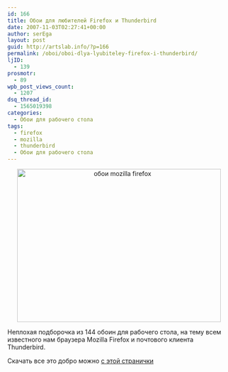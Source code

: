 ```yaml
---
id: 166
title: Обои для любителей Firefox и Thunderbird
date: 2007-11-03T02:27:41+00:00
author: serEga
layout: post
guid: http://artslab.info/?p=166
permalink: /oboi/oboi-dlya-lyubiteley-firefox-i-thunderbird/
ljID:
  - 139
prosmotr:
  - 89
wpb_post_views_count:
  - 1207
dsq_thread_id:
  - 1565019398
categories:
  - Обои для рабочего стола
tags:
  - firefox
  - mozilla
  - thunderbird
  - Обои для рабочего стола
---
```

<p style="text-align: center">
  <img src="http://www.mostlysavingmoney.com/wallpapers/mini/firefox116.jpg" title="обои mozilla firefox" alt="обои mozilla firefox" border="0" height="345" width="460" />
</p>

Неплохая подборочка из 144 обоин для рабочего стола, на тему всем известного нам браузера Mozilla Firefox и почтового клиента Thunderbird.

Скачать все это добро можно <a href="http://mostlysavingmoney.com/cool-firefox-wallpapers/" title="Обои для фанатов Mozilla firefox" target="_blank">с этой странички</a>